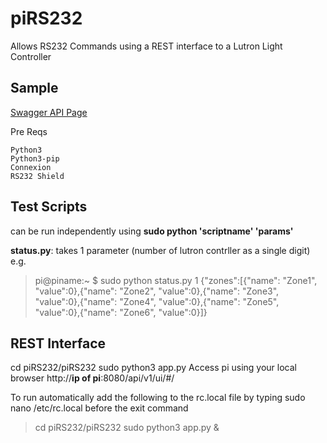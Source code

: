 # piRS232

Allows RS232 Commands using a REST interface to a Lutron Light Controller

## Sample
[Swagger API Page](http://192.168.0.10:8080/api/v1/ui/#/) 

Pre Reqs
```
Python3
Python3-pip
Connexion
RS232 Shield
```

## Test Scripts
can be run independently using **sudo python 'scriptname' 'params'** 

**status.py**: takes 1 parameter (number of lutron contrller as a single digit)
e.g.
> pi@piname:~ $ sudo python status.py 1
> {"zones":[{"name": "Zone1", "value":0},{"name": "Zone2", "value":0},{"name": "Zone3", "value":0},{"name": "Zone4", "value":0},{"name": "Zone5", "value":0},{"name": "Zone6", "value":0}]}

## REST Interface
cd piRS232/piRS232
sudo python3 app.py 
Access pi using your local browser http://**ip of pi**:8080/api/v1/ui/#/

To run automatically add the following to the rc.local file by typing sudo nano /etc/rc.local before the exit command
>cd piRS232/piRS232
>sudo python3 app.py &
